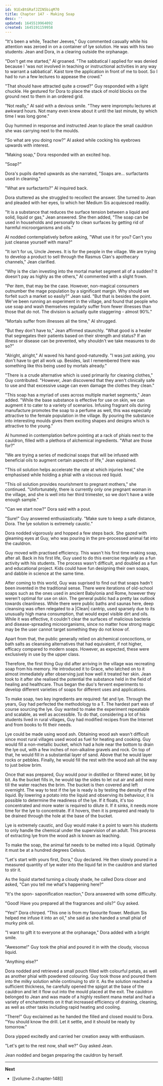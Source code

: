 ```yaml
---
id: 91ExBtGRafJZIN5biqM70
title: Chapter 147 - Making Soap
desc: ''
updated: 1645519964092
created: 1645191159958
---
```


"It's been a while, Teacher Jeeves," Guy commented casually while his attention was zeroed in on a container of lye solution. He was with his two students: Jean and Dora, in a clearing outside the orphanage.

"Don't get me started," Al groaned. "The sabbatical I applied for was denied because I 'was not involved in teaching or instructional activities in any way to warrant a sabbatical'. Kaist tore the application in front of me to boot. So I had to run a few lectures to appease the crowd."

"That should have attracted quite a crowd?" Guy responded with a light chuckle. He gestured for Dora to place the stack of mold blocks on the ground next to them in an ordered grid.

"Not really," Al said with a devious smile. "They were impromptu lectures at awkward hours. Not many even knew about it until the last minute, by which time I was long gone."

Guy hummed in response and instructed Jean to place the small cauldron she was carrying next to the moulds. 

"So what are you doing now?" Al asked while cocking his eyebrows upwards with interest.

"Making soap," Dora responded with an excited hop.

"Soap?"

Dora's pupils darted upwards as she narrated, "Soaps are... surfactants used in cleaning."

"What are surfactants?" Al inquired back.

Dora stuttered as she struggled to recollect the answer. She turned to Jean and pleaded with her eyes, to which her Medium Sis acquiesced readily.

"It is a substance that reduces the surface tension between a liquid and solid, liquid or gas," Jean answered. She then added, "The soap can be used in households and personally to clean surfaces by getting rid of harmful microorganisms and oils."

Al nodded contemplatively before asking, "What use it for you? Can't you just cleanse yourself with mana?"

"It isn't for us, Uncle Jeeves. It is for the people in the village. We are trying to develop a product to sell through the Rasmus Clan's apothecary channels," Jean clarified.

"Why is the clan investing into the mortal market segment all of a sudden? It doesn't pay as highly as the others," Al commented with a slight frown.

"Per item, that may be the case. However, non-magical consumers outnumber the mage population by a significant margin. Why should we forfeit such a market so easily?" Jean said. "But that is besides the point. We've been running an experiment in the village, and found that people who use soap and wash themselves regularly suffer from fewer illnesses than those that do not. The division is actually quite staggering - almost 90%."

"Mortals suffer from illnesses all the time," Al shrugged.

"But they don't have to," Jean affirmed staunchly. "What good is a healer that segregates their patients based on their strength and status? If an illness or disease can be prevented, why shouldn't we take measures to do so?"

"Alright, alright," Al waved his hand good-naturedly. "I was just asking, you don't have to get all work up. Besides, last I remembered there was something like this being used by mortals already."

"There is a crude alternative which is used primarily for cleaning clothes," Guy contributed. "However, Jean discovered that they aren't clinically safe to use and that excessive usage can even damage the clothes they clean."

"This soap has a myriad of uses across multiple market segments," Jean added. "While the base substance is effective for use on skin, we can augment it to cater to a variety of scenarios. Infusing fragrant oils during manufacture promotes the soap to a perfume as well, this was especially attractive to the female population in the village. By pouring the substance into interesting moulds gives them exciting shapes and designs which is attractive to the young."

Al hummed in contemplation before pointing at a rack of phials next to the cauldron, filled with a plethora of alchemical ingredients. "What are those for?"

"We are trying a series of medicinal soaps that will be infused with beneficial oils to augment certain aspects of life," Jean explained.

"This oil solution helps accelerate the rate at which injuries heal," she emphasised while holding a phial with a viscous red liquid.

"This oil solution provides nourishment to pregnant mothers," she continued. "Unfortunately, there is currently only one pregnant woman in the village, and she is well into her third trimester, so we don't have a wide enough sample."

"Can we start now?" Dora said with a pout.

"Sure!" Guy answered enthusiastically. "Make sure to keep a safe distance, Dora. The lye solution is extremely caustic."

Dora nodded vigorously and hopped a few steps back. She gazed with gleaming eyes at Guy, who was pouring in the pre-processed animal fat into the cauldron.

Guy moved with practised efficiency. This wasn't his first time making soap, after all. Back in his first life, Guy used to do this exercise regularly as a fun activity with his students. The process wasn't difficult, and doubled as a fun and educational project. Kids could have fun designing their own soaps, and dabble in science at the same time.

After coming to this world, Guy was suprised to find out that soaps hadn't been invented in the traditional sense. There were iterations of old-school soaps such as the ones used in ancient Babylonia and Rome, however they weren't optimal for use on skin. The general public had a pretty lax outlook towards cleanliness. While there were public baths and saunas here, deep cleansing was often relegated to a |Clean| cantrip, used sparsely due to its unusually high mana consumption, that would expel visible dirt and oils. While it was effective, it couldn't clear the surfaces of malicious bacteria and disease-spreading microorganisms, since no matter how strong magic may be the user cannot target something they do not know of.

Apart from that, the public generally relied on alchemical concoctions, or bath salts as cleansing alternatives that had equivalent, if not higher, efficacy compared to modern soaps. However, as expected, these were exclusively in use by the upper class.

Therefore, the first thing Guy did after arriving in the village was recreating soap from his memory. He introduced it to Grace, who latched on to it almost immediately after observing just how well it treated her skin. Jean took to it after she realised the potential the substance held in the field of healing and healthcare. Thus began the duo's fervent experiments to develop different varieties of soaps for different uses and applications. 

To make soap, two key ingredients are required: fat and lye. Through the years, Guy had perfected the methodology to a T. The hardest part was of course sourcing the lye. Guy wanted to make the experiment repeatable and scalable, as well as accessible. To do that, considering a lot of his students lived in rural villages, Guy had modified recipes from the Internet and from books to fit their needs.

Lye could be made using wood ash. Obtaining wood ash wasn't difficult since most rural villages used wood as fuel for heating and cooking. Guy would fill a non-metallic bucket, which had a hole near the bottom to drain the lye out, with a few inches of non-alkaline gravels and rock. On top of that, he would fill in a substantial layer of sand. Above that he would layer rocks or pebbles. Finally, he would fill the rest with the wood ash all the way to just below brim.

Once that was prepared, Guy would pour in distilled or filtered water, bit by bit. As the bucket fills in, he would tap the sides to let out air and add more till the water reaches the brim. The bucket is then covered and left overnight. The way to test if the lye is ready is by testing the density of the liquid. By lowering a potato into the liquid and observing its behaviour, it is possible to determine the readiness of the lye. If it floats, it's too concentrated and more water is required to dilute it. If it sinks, it needs more time for the lye to concentrate. If it hovers, then it is prepared and ready to be drained through the hole at the base of the bucket.

Lye is extremely caustic, and Guy would make it a point to warn his students to only handle the chemical under the supervision of an adult. This process of extracting lye from the wood ash is known as leaching.

To make the soap, the animal fat needs to be melted into a liquid. Optimally it must be at a hundred degrees Celsius.

"Let's start with yours first, Dora," Guy declared. He then slowly poured in a measured quantity of lye water into the liquid fat in the cauldron and started to stir it.

As the liquid started turning a cloudy shade, he called Dora closer and asked, "Can you tell me what's happening here?"

"It's the spon- saponification reaction," Dora answered with some difficulty.

"Good! Have you prepared all the fragrances and oils?" Guy asked.

"Yes!" Dora chirped. "This one is from my favourite flower. Medium Sis helped me infuse it into an oil," she said as she handed a small phial of murky pink oil.

"I want to gift it to everyone at the orphanage," Dora added with a bright smile.

"Awesome!" Guy took the phial and poured it in with the cloudy, viscous liquid.

"Anything else?"

Dora nodded and retrieved a small pouch filled with colourful petals, as well as another phial with powdered colouring. Guy took those and poured them into the milky solution while continuing to stir it. As the solution reached a sufficient thickness, he carefully opened the spigot at the base of the cauldron and let it flow out into the mould placed at the exit. The cauldron belonged to Jean and was made of a highly resilient mana metal and had a variety of enchantments on it that increased efficiency of draining, cleaning, as well as other tasks including rapid heating and cooling.

"There!" Guy exclaimed as he handed the filled and closed mould to Dora. "You should know the drill. Let it settle, and it should be ready by tomorrow."

Dora yipped excitedly and carried her creation away with enthusiasm.

"Let's get to the rest now, shall we?" Guy asked Jean.

Jean nodded and began preparing the cauldron by herself.

____

**Next**
* [[volume-2.chapter-148]]